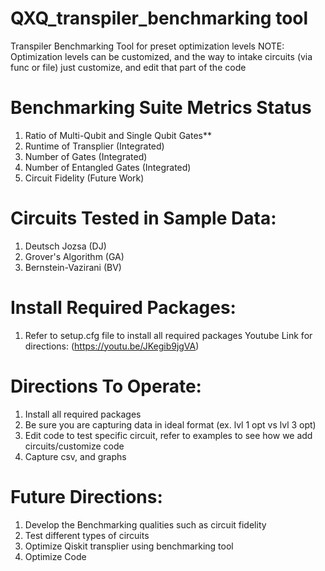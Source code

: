 # QXQ_transpiler_benchmarking tool
Transpiler Benchmarking Tool for preset optimization levels
NOTE: Optimization levels can be customized, and the way to intake circuits (via func or file) just customize, and edit that part of the code

# Benchmarking Suite Metrics Status #
  1. Ratio of Multi-Qubit and Single Qubit Gates**
  2. Runtime of Transplier (Integrated)
  3. Number of Gates (Integrated)
  4. Number of Entangled Gates (Integrated)
  5. Circuit Fidelity (Future Work)

# Circuits Tested in Sample Data: #
1. Deutsch Jozsa (DJ)
2. Grover's Algorithm (GA)
3. Bernstein-Vazirani (BV)

# Install Required Packages: #
1. Refer to setup.cfg file to install all required packages
   Youtube Link for directions: (https://youtu.be/JKegib9jgVA)

# Directions To Operate: #
1. Install all required packages
2. Be sure you are capturing data in ideal format (ex. lvl 1 opt vs lvl 3 opt)
3. Edit code to test specific circuit, refer to examples to see how we add circuits/customize code
4. Capture csv, and graphs

# Future Directions: #
1. Develop the Benchmarking qualities such as circuit fidelity
3. Test different types of circuits
4. Optimize Qiskit transplier using benchmarking tool
5. Optimize Code
